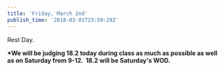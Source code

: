```yaml
---
title: 'Friday, March 2nd'
publish_time: '2018-03-01T23:59:29Z'
---
```


Rest Day.

**\*We will be judging 18.2 today during class as much as possible as
well as on Saturday from 9-12.  18.2 will be Saturday's WOD.**
